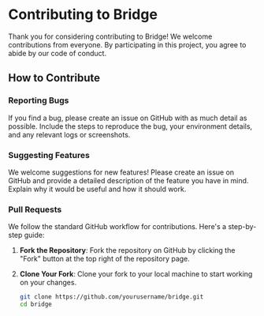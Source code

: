 # Contributing to Bridge

Thank you for considering contributing to Bridge! We welcome contributions from everyone. By participating in this project, you agree to abide by our code of conduct.

## How to Contribute

### Reporting Bugs

If you find a bug, please create an issue on GitHub with as much detail as possible. Include the steps to reproduce the bug, your environment details, and any relevant logs or screenshots.

### Suggesting Features

We welcome suggestions for new features! Please create an issue on GitHub and provide a detailed description of the feature you have in mind. Explain why it would be useful and how it should work.

### Pull Requests

We follow the standard GitHub workflow for contributions. Here's a step-by-step guide:

1. **Fork the Repository**: Fork the repository on GitHub by clicking the "Fork" button at the top right of the repository page.

2. **Clone Your Fork**: Clone your fork to your local machine to start working on your changes.
   ```sh
   git clone https://github.com/yourusername/bridge.git
   cd bridge
